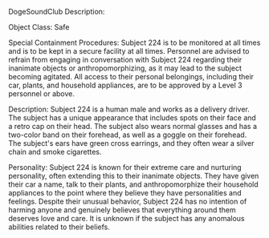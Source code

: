 DogeSoundClub Description:

Object Class: Safe

Special Containment Procedures: Subject 224 is to be monitored at all times and is to be kept in a secure facility at all times. Personnel are advised to refrain from engaging in conversation with Subject 224 regarding their inanimate objects or anthropomorphizing, as it may lead to the subject becoming agitated. All access to their personal belongings, including their car, plants, and household appliances, are to be approved by a Level 3 personnel or above.

Description: Subject 224 is a human male and works as a delivery driver. The subject has a unique appearance that includes spots on their face and a retro cap on their head. The subject also wears normal glasses and has a two-color band on their forehead, as well as a goggle on their forehead. The subject's ears have green cross earrings, and they often wear a silver chain and smoke cigarettes.

Personality: Subject 224 is known for their extreme care and nurturing personality, often extending this to their inanimate objects. They have given their car a name, talk to their plants, and anthropomorphize their household appliances to the point where they believe they have personalities and feelings. Despite their unusual behavior, Subject 224 has no intention of harming anyone and genuinely believes that everything around them deserves love and care. It is unknown if the subject has any anomalous abilities related to their beliefs.